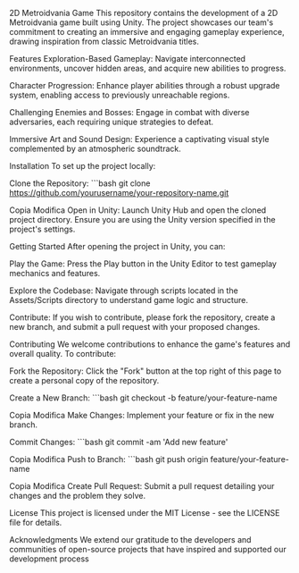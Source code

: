 2D Metroidvania Game
This repository contains the development of a 2D Metroidvania game built using Unity. The project showcases our team's commitment to creating an immersive and engaging gameplay experience, drawing inspiration from classic Metroidvania titles.

Features
Exploration-Based Gameplay: Navigate interconnected environments, uncover hidden areas, and acquire new abilities to progress.

Character Progression: Enhance player abilities through a robust upgrade system, enabling access to previously unreachable regions.

Challenging Enemies and Bosses: Engage in combat with diverse adversaries, each requiring unique strategies to defeat.

Immersive Art and Sound Design: Experience a captivating visual style complemented by an atmospheric soundtrack.

Installation
To set up the project locally:

Clone the Repository: ```bash git clone https://github.com/yourusername/your-repository-name.git

Copia
Modifica
Open in Unity: Launch Unity Hub and open the cloned project directory. Ensure you are using the Unity version specified in the project's settings.

Getting Started
After opening the project in Unity, you can:

Play the Game: Press the Play button in the Unity Editor to test gameplay mechanics and features.

Explore the Codebase: Navigate through scripts located in the Assets/Scripts directory to understand game logic and structure.

Contribute: If you wish to contribute, please fork the repository, create a new branch, and submit a pull request with your proposed changes.

Contributing
We welcome contributions to enhance the game's features and overall quality. To contribute:

Fork the Repository: Click the "Fork" button at the top right of this page to create a personal copy of the repository.

Create a New Branch: ```bash git checkout -b feature/your-feature-name

Copia
Modifica
Make Changes: Implement your feature or fix in the new branch.

Commit Changes: ```bash git commit -am 'Add new feature'

Copia
Modifica
Push to Branch: ```bash git push origin feature/your-feature-name

Copia
Modifica
Create Pull Request: Submit a pull request detailing your changes and the problem they solve.

License
This project is licensed under the MIT License - see the LICENSE file for details.

Acknowledgments
We extend our gratitude to the developers and communities of open-source projects that have inspired and supported our development process

